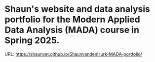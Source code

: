 # Shaun's website and data analysis portfolio for the Modern Applied Data Analysis (MADA) course in Spring 2025.
URL: https://shaunvet.github.io/ShaunvandenHurk-MADA-portfolio/